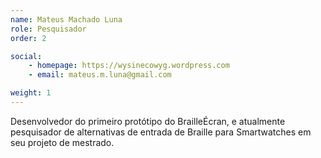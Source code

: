 ```yaml
---
name: Mateus Machado Luna
role: Pesquisador
order: 2

social:
    - homepage: https://wysinecowyg.wordpress.com
    - email: mateus.m.luna@gmail.com

weight: 1
---
```

Desenvolvedor do primeiro protótipo do BrailleÉcran, e atualmente pesquisador de alternativas de entrada de Braille para Smartwatches em seu projeto de mestrado.
